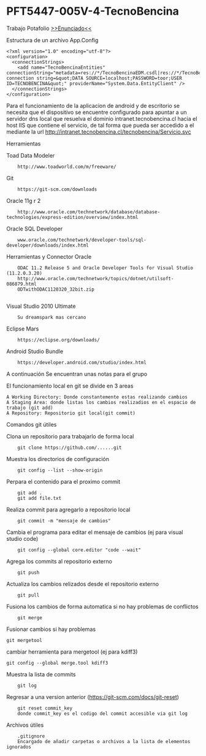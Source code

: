 # PFT5447-005V-4-TecnoBencina
Trabajo Potafolio
[>>Enunciado<<](https://github.com/iformas/Proyectos-Duoc/blob/master/Proyecto%20Final%20TecnoBencina/PFT5447-005V-4/Enunciado%20Caso%204.pdf)

Estructura de un archivo App.Config
```
<?xml version="1.0" encoding="utf-8"?>
<configuration>
  <connectionStrings>
    <add name="TecnoBencinaEntities" connectionString="metadata=res://*/TecnoBencinaEDM.csdl|res://*/TecnoBencinaEDM.ssdl|res://*/TecnoBencinaEDM.msl;provider=Oracle.DataAccess.Client;provider connection string=&quot;DATA SOURCE=localhost;PASSWORD=toor;USER ID=TECNOBENCINA&quot;" providerName="System.Data.EntityClient" />
  </connectionStrings>
</configuration>
```

Para el funcionamiento de la aplicacion de android y de escritorio 
se necesita que el dispositivo 
se encuentre configurado para apuntar a un servidor dns local que resuelva el 
dominio intranet.tecnobencina.cl hacia el host IIS que contiene el servicio,
de tal forma que pueda ser accedido a el mediante la url
http://intranet.tecnobencina.cl/tecnobencina/Servicio.svc

Herramientas

Toad Data Modeler
```
    http://www.toadworld.com/m/freeware/
```

Git
```
    https://git-scm.com/downloads
```

Oracle 11g r 2
```
    http://www.oracle.com/technetwork/database/database-technologies/express-edition/overview/index.html
```

Oracle SQL Developer
```
    www.oracle.com/technetwork/developer-tools/sql-developer/downloads/index.html
```

Herramientas y Connector Oracle
```
	ODAC 11.2 Release 5 and Oracle Developer Tools for Visual Studio (11.2.0.3.20)
	http://www.oracle.com/technetwork/topics/dotnet/utilsoft-086879.html
	ODTwithODAC1120320_32bit.zip
    
```

Visual Studio 2010 Ultimate 
```
	Su dreamspark mas cercano
```

Eclipse Mars
```
	https://eclipse.org/downloads/
```

Android Studio Bundle
```
    https://developer.android.com/studio/index.html
```
A continuación Se encuentran unas notas para el grupo

El funcionamiento local en git se divide en 3 areas

    A Working Directory: Donde constantemente estas realizando cambios
    A Staging Area: donde listas los cambios realizadios en el espacio de trabajo (git add)
    A Repository: Repositorio git local(git commit)

Comandos git útiles

Clona un repositorio para trabajarlo de forma local
```
    git clone https://github.com/......git
```

Muestra los directorios de configuración
```
    git config --list --show-origin
```

Perpara el contenido para el proximo commit
```
    git add .
    git add file.txt
```

Realiza commit para agregarlo a repositorio local
```
    git commit -m "mensaje de cambios"
```

Cambia el programa para editar el mensaje de cambios (ej para visual studio code)
```
    git config --global core.editor "code --wait"
```

Agrega los commits al repositorio externo
```
    git push
```

Actualiza los cambios relizados desde el repositorio externo
```
    git pull
```

Fusiona los cambios de forma automatica si no hay problemas de conflictos
```
    git merge
```

Fusionar cambios si hay problemas
```
git mergetool
```

cambiar herramienta para mergetool (ej para kdiff3)
```
git config --global merge.tool kdiff3
```

Muestra la lista de commits
```
    git log
```

Regresar a una version anterior (https://git-scm.com/docs/git-reset)
```
    git reset commit_key 
    donde commit_key es el codigo del commit accesible via git log
```

Archivos útiles
```
    .gitignore
    Encargado de añadir carpetas o archivos a la lista de elementos ignorados
```


